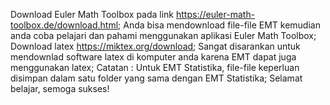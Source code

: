 Download Euler Math Toolbox pada link https://euler-math-toolbox.de/download.html;
Anda bisa mendownload file-file EMT kemudian anda coba pelajari dan pahami menggunakan aplikasi Euler Math Toolbox;
Download latex https://miktex.org/download;
Sangat disarankan untuk mendownlad software latex di komputer anda karena EMT dapat juga menggunakan latex;
Catatan : Untuk EMT Statistika, file-file keperluan disimpan dalam satu folder yang sama dengan EMT Statistika;
Selamat belajar, semoga sukses!
